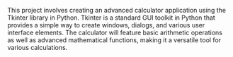 This project involves creating an advanced calculator application using the Tkinter library in Python. 
Tkinter is a standard GUI toolkit in Python that provides a simple way to create windows, dialogs, and various user interface elements. 
The calculator will feature basic arithmetic operations as well as advanced mathematical functions, making it a versatile tool for various calculations.
